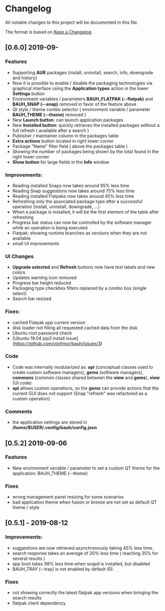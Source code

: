 # Changelog
All notable changes to this project will be documented in this file.


The format is based on [Keep a Changelog](https://keepachangelog.com/en/1.0.0/).

## [0.6.0] 2019-09-
### Features
- Supporting **AUR** packages (install, uninstall, search, info, downgrade and history)
- Now it is possible to enable / disable the packaging technologies via graphical interface using the **Application types** action in the lower **Settings** button
- Environment variables / parameters **BAUH_FLATPAK (--flatpak)** and **BAUH_SNAP (--snap)** removed in favor of the feature above
- Qt style / theme combo selector ( environment variable / parameter **BAUH_THEME (--theme)** removed )
- New **Launch button**: can launch application packages
- New **Installed button**: quickly retrieves the installed packages without a full refresh ( available after a search )
- Publisher / maintainer column in the packages table
- **Extra actions** button located in right lower corner
- Package "Name" filter field ( above the packages table )
- Showing the number of packages being shown by the total found in the right lower corner
- **Show button** for large fields in the **Info** window

### Improvements:
- Reading installed Snaps now takes around 95% less time
- Reading Snap suggestions now takes around 75% less time
- Reading installed Flatpaks now takes around 45% less time
- Refreshing only the associated package type after a successful operation (install, uninstall, downgrade, ...)
- When a package is installed, it will be the first element of the table after refreshing
- Progress bar status can now be controlled by the software manager while an operation is being executed
- Flatpak: showing runtime branches as versions when they are not available
- small UI improvements

### UI Changes
- **Upgrade selected** and **Refresh** buttons now have text labels and new colors
- Updates warning icon removed
- Progress bar height reduced
- Packaging type checkbox filters replaced by a combo box (single select)
- Search bar resized

### Fixes:
- cached Flatpak app current version
- disk loader not filling all requested cached data from the disk
- Ubuntu root password check
- [Ubuntu 19.04 pip3 install issue] (https://github.com/vinifmor/bauh/issues/3)

### Code
- Code was internally modularized as: **api** (conceptual classes used to create custom software managers), **gems** (software managers), **commons** (common classes shared between the **view** and **gems**), **view** (UI code)
- **api** allows custom operations, so the **gems** can provide actions that the current GUI does not support (Snap "refresh" was refactored as a custom operation)

### Comments
- the application settings are stored in **/home/$USER/.config/bauh/config.json**

## [0.5.2] 2019-09-06
### Features
- New environment variable / parameter to set a custom QT theme for the application: BAUH_THEME (--theme)
### Fixes
- wrong management panel resizing for some scenarios
- bad application theme when fusion or breeze are not set as default QT theme / style

## [0.5.1] - 2019-08-12
### Improvements:
- suggestions are now retrieved asynchronously taking 45% less time.
- search response takes an average of 20% less time ( reaching 35% for several results )
- app boot takes 98% less time when snapd is installed, but disabled
- BAUH_TRAY (--tray) is not enabled by default (0).
### Fixes
- not showing correctly the latest flatpak app versions when bringing the search results
- flatpak client dependency
